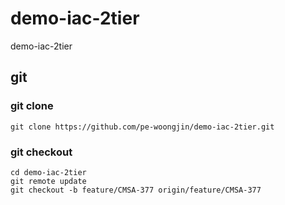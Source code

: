 # demo-iac-2tier
demo-iac-2tier

## git  

### git clone  
```
git clone https://github.com/pe-woongjin/demo-iac-2tier.git
```

### git checkout  
```
cd demo-iac-2tier
git remote update
git checkout -b feature/CMSA-377 origin/feature/CMSA-377
```
